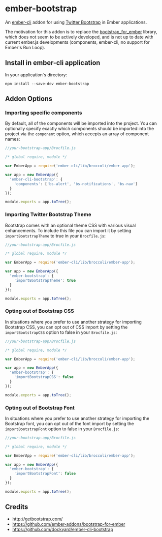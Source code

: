 # ember-bootstrap

An [ember-cli](http://www.ember-cli.com) addon for using [Twitter Bootstrap](http://getbootstrap.com/) in Ember applications.

The motivation for this addon is to replace the [bootstrap_for_ember](https://github.com/ember-addons/bootstrap-for-ember) library, which does not seem to be actively developed, and is not up to date with current ember.js developments (components, ember-cli, no support for Ember's Run Loop).

## Install in ember-cli application

In your application's directory:

    npm install --save-dev ember-bootstrap

## Addon Options


### Importing specific components
By default, all of the components will be imported into the project. You can optionally specify exactly which components
should be imported into the project via the `component` option, which accepts an array of component names:


```javascript
//your-bootstrap-app/Brocfile.js

/* global require, module */

var EmberApp = require('ember-cli/lib/broccoli/ember-app');

var app = new EmberApp({
  'ember-cli-bootstrap': {
    'components': ['bs-alert', 'bs-notifications', 'bs-nav']
  }
});

module.exports = app.toTree();
```

### Importing Twitter Bootstrap Theme
Bootstrap comes with an optional theme CSS with various visual enhancements.  To include this file you can import it by setting `importBootstrapTheme` to true in your `Brocfile.js`:

```javascript
//your-bootstrap-app/Brocfile.js

/* global require, module */

var EmberApp = require('ember-cli/lib/broccoli/ember-app');

var app = new EmberApp({
  'ember-bootstrap': {
    'importBootstrapTheme': true
  }
});

module.exports = app.toTree();
```

### Opting out of Bootstrap CSS
In situations where you prefer to use another strategy for importing Bootstrap CSS,
you can opt out of CSS import by setting the `importBootstrapCSS` option to false in your `Brocfile.js`:

```javascript
//your-bootstrap-app/Brocfile.js

/* global require, module */

var EmberApp = require('ember-cli/lib/broccoli/ember-app');

var app = new EmberApp({
  'ember-bootstrap': {
    'importBootstrapCSS': false
  }
});

module.exports = app.toTree();
```

### Opting out of Bootstrap Font
In situations where you prefer to use another strategy for importing the Bootstrap font,
you can opt out of the font import by setting the `importBootstrapFont` option to false in your `Brocfile.js`:

```javascript
//your-bootstrap-app/Brocfile.js

/* global require, module */

var EmberApp = require('ember-cli/lib/broccoli/ember-app');

var app = new EmberApp({
  'ember-bootstrap': {
    'importBootstrapFont': false
  }
});

module.exports = app.toTree();
```

## Credits

* http://getbootstrap.com/
* https://github.com/ember-addons/bootstrap-for-ember
* https://github.com/dockyard/ember-cli-bootstrap